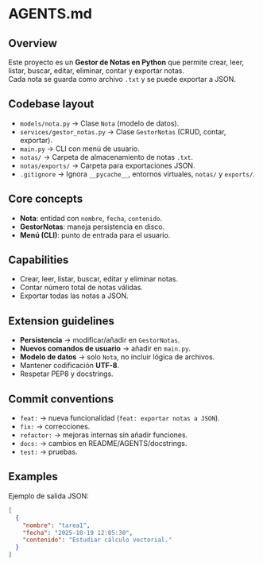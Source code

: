 # AGENTS.md

## Overview
Este proyecto es un **Gestor de Notas en Python** que permite crear, leer, listar, buscar, editar, eliminar, contar y exportar notas.  
Cada nota se guarda como archivo `.txt` y se puede exportar a JSON.

## Codebase layout
- `models/nota.py` → Clase `Nota` (modelo de datos).
- `services/gestor_notas.py` → Clase `GestorNotas` (CRUD, contar, exportar).
- `main.py` → CLI con menú de usuario.
- `notas/` → Carpeta de almacenamiento de notas `.txt`.
- `notas/exports/` → Carpeta para exportaciones JSON.
- `.gitignore` → Ignora `__pycache__`, entornos virtuales, `notas/` y `exports/`.

## Core concepts
- **Nota**: entidad con `nombre`, `fecha`, `contenido`.
- **GestorNotas**: maneja persistencia en disco.
- **Menú (CLI)**: punto de entrada para el usuario.

## Capabilities
- Crear, leer, listar, buscar, editar y eliminar notas.
- Contar número total de notas válidas.
- Exportar todas las notas a JSON.

## Extension guidelines
- **Persistencia** → modificar/añadir en `GestorNotas`.
- **Nuevos comandos de usuario** → añadir en `main.py`.
- **Modelo de datos** → solo `Nota`, no incluir lógica de archivos.
- Mantener codificación **UTF-8**.
- Respetar PEP8 y docstrings.

## Commit conventions
- `feat:` → nueva funcionalidad (`feat: exportar notas a JSON`).
- `fix:` → correcciones.
- `refactor:` → mejoras internas sin añadir funciones.
- `docs:` → cambios en README/AGENTS/docstrings.
- `test:` → pruebas.

## Examples
Ejemplo de salida JSON:

```json
[
  {
    "nombre": "tarea1",
    "fecha": "2025-10-19 12:05:30",
    "contenido": "Estudiar cálculo vectorial."
  }
]
